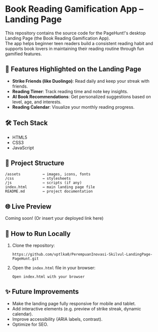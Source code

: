 # Book Reading Gamification App – Landing Page

This repository contains the source code for the PageHunt!'s desktop Landing Page (the Book Reading Gamification App).  
The app helps beginner teen readers build a consistent reading habit and supports book lovers in maintaining their reading routine through fun gamified features.

## 🚀 Features Highlighted on the Landing Page
- **Strike Friends (like Duolingo)**: Read daily and keep your streak with friends.
- **Reading Timer**: Track reading time and note key insights.
- **AI Book Recommendations**: Get personalized suggestions based on level, age, and interests.
- **Reading Calendar**: Visualize your monthly reading progress.

## 🛠 Tech Stack
- HTML5
- CSS3
- JavaScript

## 📂 Project Structure
```
/assets          → images, icons, fonts
/css             → stylesheets
/js              → scripts (if any)
index.html       → main landing page file
README.md        → project documentation
```

## 🌐 Live Preview
Coming soon! (Or insert your deployed link here)

## 📌 How to Run Locally
1. Clone the repository:
   ```
   https://github.com/vptlka0/PerempuanInovasi-Skilvul-LandingPage-PageHunt.git
   ```
2. Open the `index.html` file in your browser:
   ```
   Open index.html with your browser
   ```

## ✨ Future Improvements
- Make the landing page fully responsive for mobile and tablet.
- Add interactive elements (e.g. preview of strike streak, dynamic calendar).
- Improve accessibility (ARIA labels, contrast).
- Optimize for SEO.
